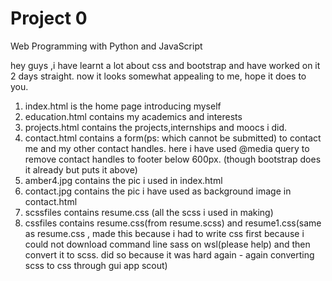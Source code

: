 # Project 0

Web Programming with Python and JavaScript


hey guys ,i have learnt a lot about css and bootstrap and have worked on it 2 days straight. now it looks somewhat appealing to me, hope it does to you.


1. index.html is the home page introducing myself
2. education.html contains my academics and interests
3. projects.html contains the projects,internships and  moocs i did.
4. contact.html contains a form(ps: which cannot be submitted) to contact me
   and my other contact handles. here i have used @media query to remove contact handles to footer below 600px. (though bootstrap does it already but puts it above)
5. amber4.jpg contains the pic i used in index.html
6. contact.jpg contains the pic i have used as background image in contact.html
7. scssfiles contains resume.css (all the scss i used in making)
8. cssfiles contains resume.css(from resume.scss) and resume1.css(same as resume.css , made this because i had to write css first because i could not download 
command line sass on wsl(please help) and then convert it to scss. did so because
it was hard again - again converting scss to css through gui app scout) 





